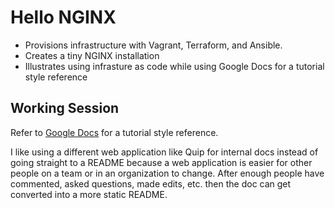 # Hello NGINX

* Provisions infrastructure with Vagrant, Terraform, and Ansible.
* Creates a tiny NGINX installation
* Illustrates using infrasture as code while using Google Docs for a tutorial style reference

## Working Session

Refer to [Google Docs](https://docs.google.com/document/d/1PK7-ShQfXp_ojC1C3_Ys1hCm6aZdbV2avPx3XehzBN0/edit?usp=sharing) for a tutorial style reference.

I like using a different web application like Quip for internal docs instead of going straight to a README because a web application is easier for other people on a team or in an organization to change. After enough people have commented, asked questions, made edits, etc. then the doc can get converted into a more static README.
